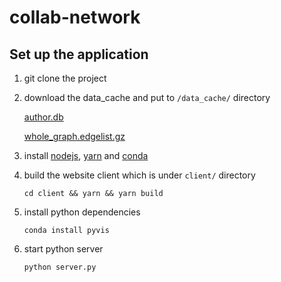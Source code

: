 # collab-network

## Set up the application

1. git clone the project

2. download the data_cache and put to `/data_cache/` directory

    [author.db](https://hkustconnect-my.sharepoint.com/:u:/g/personal/ycwongal_connect_ust_hk/EXyOelcbjyhBmiw0Ot6mwa0BH98GUkAEYPD2C_Wwx6EBTA?e=gy2fMZ)
    
    [whole_graph.edgelist.gz](https://hkustconnect-my.sharepoint.com/:u:/g/personal/ycwongal_connect_ust_hk/EWZVomI0I-JPoVx13lNfylYBZkhSmjqxAv431CNBMAxRjA?e=vrKCWM)

3. install [nodejs](https://nodejs.org/en/download/), [yarn](https://classic.yarnpkg.com/en/docs/install) and [conda](https://docs.conda.io/projects/conda/en/latest/user-guide/install/index.html)

4. build the website client which is under `client/` directory

    ```shell script
    cd client && yarn && yarn build
    ```

5. install python dependencies

    ```shell script
    conda install pyvis
    ```
   
6. start python server
    
    ```shell script
    python server.py
    ```
